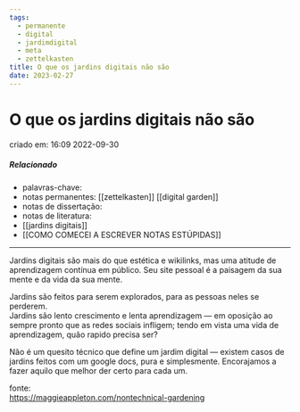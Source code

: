 ```yaml
---
tags:
  - permanente
  - digital
  - jardimdigital
  - meta
  - zettelkasten
title: O que os jardins digitais não são
date: 2023-02-27
---
```


# O que os jardins digitais não são

criado em: 16:09 2022-09-30

##### Relacionado

- palavras-chave: 
- notas permanentes: [[zettelkasten]] [[digital garden]]
- notas de dissertação:
- notas de literatura: 
- [[jardins digitais]]
- [[COMO COMECEI A ESCREVER NOTAS ESTÚPIDAS]]

---

Jardins digitais são mais do que estética e wikilinks, mas uma atitude de aprendizagem contínua em público. Seu site pessoal é a paisagem da sua mente e da vida da sua mente.

Jardins são feitos para serem explorados, para as pessoas neles se perderem.  
Jardins são lento crescimento e lenta aprendizagem — em oposição ao sempre pronto que as redes sociais infligem; tendo em vista uma vida de aprendizagem, quão rapido precisa ser?

Não é um quesito técnico que define um jardim digital — existem casos de jardins feitos com um google docs, pura e simplesmente. Encorajamos a fazer aquilo que melhor der certo para cada um.

fonte:  
https://maggieappleton.com/nontechnical-gardening
